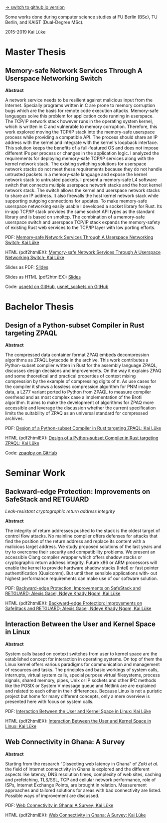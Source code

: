 [→ switch to github.io version](https://pothos.github.io/papers/)

Some works done during computer science studies at FU Berlin (BSc), TU Berlin, and KAIST (Dual-Degree MSc).

2015-2019 Kai Lüke

# Master Thesis
## Memory-safe Network Services Through A Userspace Networking Switch

**Abstract**

A network service needs to be resilient against malicious input from the Internet.
Specially programs written in C are prone to memory corruption bugs which are the basis for remote code execution attacks.
Memory-safe languages solve this problem for application code running in userspace.
The TCP/IP network stack however runs in the operating system kernel, which is written in C and vulnerable to memory corruption.
Therefore, this work explored moving the TCP/IP stack into the memory-safe userspace process while providing a compatible API. The process should share an IP address with the kernel and integrate with the kernel's loopback interface. This solution keeps the benefits of a full-featured OS and does not impose different IPs per process or changes in the application logic.
I analyzed the requirements for deploying memory-safe TCP/IP services along with the kernel network stack.
The existing switching solutions for userspace network stacks do not meet these requirements because they do not handle untrusted packets in a memory-safe language and expose the kernel network stack to untrusted packets.
I present a memory-safe L4 software switch that connects multiple userspace network stacks and the host kernel network stack.
The switch allows the kernel and userspace network stacks to share an IP address. It also firewalls the host kernel network stack while supporting outgoing connections for updates.
To make memory-safe userspace networking easily usable I developed a socket library for Rust. Its in-app TCP/IP stack provides the same socket API types as the standard library and is based on smoltcp.
The combination of a memory-safe userspace switch and userspace TCP/IP stack expands the memory-safety of existing Rust web services to the TCP/IP layer with low porting efforts.

PDF: [Memory-safe Network Services Through A Userspace Networking Switch; Kai Lüke](http://pothos.blogsport.eu/files/2019/01/msc_thesis_memory-safe_network_services_userspace_switch.pdf)

HTML (pdf2htmlEX): [Memory-safe Network Services Through A Userspace Networking Switch; Kai Lüke](https://pothos.github.io/papers/msc_thesis_memory-safe_network_services_userspace_switch.pdf2htmlEX.html)

Slides as PDF: [Slides](msc_thesis_memory-safe_network_services_userspace_switch_slides.pdf)

Slides as HTML (pdf2htmlEX): [Slides](msc_thesis_memory-safe_network_services_userspace_switch_slides.pdf2htmlEX.html)

Code: [usnetd on GitHub](https://github.com/ANLAB-KAIST/usnetd), [usnet_sockets on GitHub](https://github.com/ANLAB-KAIST/usnet_sockets)

# Bachelor Thesis
## Design of a Python-subset Compiler in Rust targeting ZPAQL

**Abstract**

The compressed data container format ZPAQ embeds decompression algorithms as ZPAQL bytecode in the
archive. This work contributes a Python-subset compiler written in Rust for the assembly language ZPAQL,
discusses design decisions and improvements. On the way it explains ZPAQ and some theoretical and
practical properties of context mixing compression by the example of compressing digits of π. As use cases for
the compiler it shows a lossless compression algorithm for PNM image data, a LZ77 variant ported to Python
from ZPAQL to measure compiler overhead and as most complex case a implementation of the Brotli algorithm.
It aims to make the development of algorithms for ZPAQ more accessible and leverage the discussion
whether the current specification limits the suitability of ZPAQ as an universal standard for compressed
archives.

PDF: [Design of a Python-subset Compiler in Rust targeting ZPAQL; Kai Lüke](http://pothos.blogsport.eu/files/2016/12/kailueke_bsc_thesis_zpaql_compiler.pdf)

HTML (pdf2htmlEX): [Design of a Python-subset Compiler in Rust targeting ZPAQL; Kai Lüke](https://pothos.github.io/papers/bsc_thesis_zpaql_compiler.pdf2htmlEX.html)

Code: [zpaqlpy on GitHub](https://github.com/pothos/zpaqlpy)

# Seminar Work

## Backward-edge Protection: Improvements on SafeStack and RETGUARD
*Leak-resistant cryptographic return address integrity*

**Abstract**

The integrity of return addresses pushed to the stack is
the oldest target of control flow attacks. No mainline
compiler offers defenses for attacks that find the position of the return address and replace its content with a
malicious target address. We study proposed solutions
of the last years and try to overcome their security and
compatibility problems. We present an accessible Clang
compiler wrapper which offers shadow stacks or cryptographic return address integrity. Future x86 or ARM
processors will enable the kernel to provide hardware
shadow stacks (Intel) or fast pointer authentification
(Qualcomm). But until then sensible applications with‐
out highest performance requirements can make use of
our software solution.

PDF: [Backward-edge Protection: Improvements on SafeStack and RETGUARD; Alexis Gacel, Ndeye Khady Ngom, Kai Lüke](https://pothos.github.io/papers/backward-edge_protection.pdf)

HTML (pdf2htmlEX): [Backward-edge Protection: Improvements on SafeStack and RETGUARD; Alexis Gacel, Ndeye Khady Ngom, Kai Lüke](https://pothos.github.io/papers/backward-edge_protection.pdf2htmlEX.html)

## Interaction Between the User and Kernel Space in Linux
**Abstract**

System calls based on context switches from user to kernel
space are the established concept for interaction in operating systems.
On top of them the Linux kernel offers various paradigms for communication and management of resources and tasks. The principles and
basic workings of system calls, interrupts, virtual system calls, special
purpose virtual filesystems, process signals, shared memory, pipes,
Unix or IP sockets and other IPC methods like the POSIX or System V
message queue and Netlink are are explained and related to each other
in their differences. Because Linux is not a puristic project but home for
many different concepts, only a mere overview is presented here with
focus on system calls.

PDF: [Interaction Between the User and Kernel Space in Linux; Kai Lüke](http://pothos.blogsport.eu/files/2018/01/linux_userspace_kernel_interaction.pdf)

HTML (pdf2htmlEX): [Interaction Between the User and Kernel Space in Linux; Kai Lüke](https://pothos.github.io/papers/linux_userspace_kernel_interaction.pdf2htmlEX.html)

## Web Connectivity in Ghana: A Survey

**Abstract**

Starting from the research “Dissecting web latency in Ghana”
of *Zaki et al.* the field of Internet connectivity in Ghana is
explored and the different aspects like latency, DNS resolution times,
complexity of web sites, caching and prefetching, TLS/SSL, TCP and cellular network performance,
role of ISPs, Internet Exchange Points, are brought in relation.
Measurement approaches and tailored solutions for areas
with bad connectivity are listed. Possible ways of improvement are discussed.

PDF: [Web Connectivity in Ghana: A Survey; Kai Lüke](http://pothos.blogsport.eu/files/2015/07/web-connectivity-in-ghana-a-survey.pdf)

HTML (pdf2htmlEX): [Web Connectivity in Ghana: A Survey; Kai Lüke](https://pothos.github.io/papers/web-connectivity-in-ghana-a-survey.pdf2htmlEX.html)

